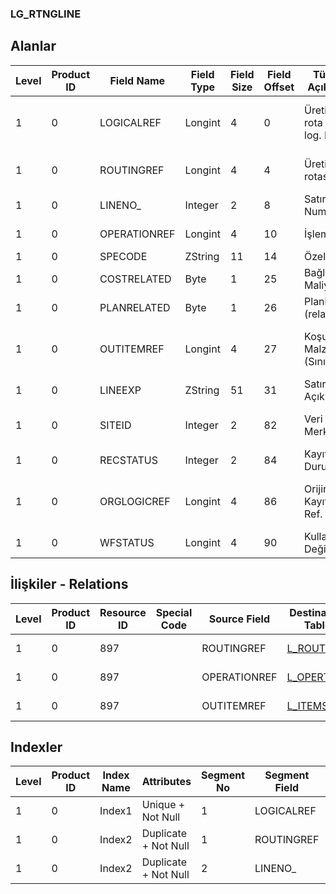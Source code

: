 ### LG_RTNGLINE

## Alanlar

**Level**|**Product ID**|**Field Name**|**Field Type**|**Field Size**|**Field Offset**|**Türkçe Açıklama**|**Expression**
-----|-----|-----|-----|-----|-----|-----|-----
1|0|LOGICALREF|Longint|4|0|Üretim rota satırı log. Ref.|Production Route Line Logical Reference
1|0|ROUTINGREF|Longint|4|4|Üretim rotası ref.|Production Route Reference
1|0|LINENO_|Integer|2|8|Satır Numarası|Line Number
1|0|OPERATIONREF|Longint|4|10|İşlem ref.|Operation Reference
1|0|SPECODE|ZString|11|14|Özel Kod|Aux. Code
1|0|COSTRELATED|Byte|1|25|Bağlı Maliyet|Cost Related
1|0|PLANRELATED|Byte|1|26|Planlama (related)|Planning Related
1|0|OUTITEMREF|Longint|4|27|Koşul Malzeme (Sınıf) Ref.|Conditioning Material (Class) Reference
1|0|LINEEXP|ZString|51|31|Satır Açıklaması|Line Description
1|0|SITEID|Integer|2|82|Veri Merkezi|Data Processing Site
1|0|RECSTATUS|Integer|2|84|Kayıt Durumu|Record Status
1|0|ORGLOGICREF|Longint|4|86|Orijinal Kayıt Log. Ref.|Original Record Logical Reference
1|0|WFSTATUS|Longint|4|90|Kullanımda Değil|Not In Use

## İlişkiler - Relations
**Level**|**Product ID**|**Resource ID**|**Special Code**|**Source Field**|**Destination Table**|**Destination Field**|**Relation Type**|**Extra Condition**
-----|-----|-----|-----|-----|-----|-----|-----|-----
1|0|897||ROUTINGREF|[L_ROUTING](../L_ROUTING "L_ROUTING")|LOGICALREF|one-to-one|
1|0|897||OPERATIONREF|[L_OPERTION](../L_OPERTION "L_OPERTION")|LOGICALREF|one-to-one|
1|0|897||OUTITEMREF|[L_ITEMS](../L_ITEMS "L_ITEMS")|LOGICALREF|one-to-one|

## Indexler
**Level**|**Product ID**|**Index Name**|**Attributes**|**Segment No**|**Segment Field**|**Sense**
-----|-----|-----|-----|-----|-----|-----
1|0|Index1|Unique + Not Null|1|LOGICALREF|Ascending
1|0|Index2|Duplicate + Not Null|1|ROUTINGREF|Ascending
1|0|Index2|Duplicate + Not Null|2|LINENO_|Ascending
